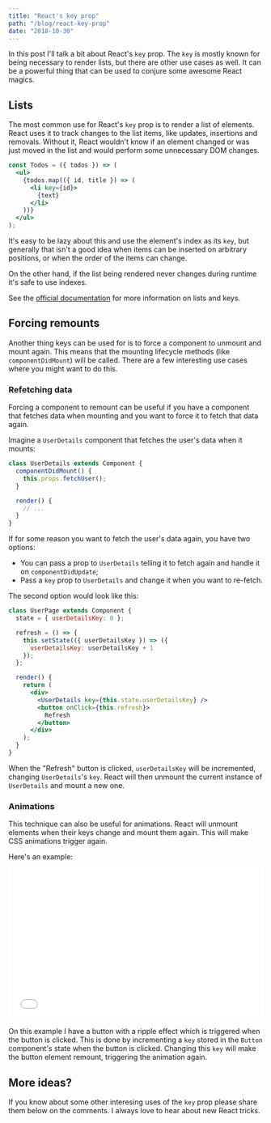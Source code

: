 ```yaml
---
title: "React's key prop"
path: "/blog/react-key-prop"
date: "2018-10-30"
---
```



In this post I'll talk a bit about React's `key` prop.
The `key` is mostly known for being necessary to render lists,
but there are other use cases as well.
It can be a powerful thing that can be used to conjure some awesome
React magics.


## Lists


The most common use for React's `key` prop is to render a list of elements.
React uses it to track changes to the list items, like updates, insertions and removals.
Without it, React wouldn't know if an element changed or was just moved
in the list and would perform some unnecessary DOM changes.

```jsx
const Todos = ({ todos }) => (
  <ul>
    {todos.map(({ id, title }) => (
      <li key={id}>
        {text}
      </li>
    ))}
  </ul>
);
```

It's easy to be lazy about this and use the element's index as its `key`,
but generally that isn't a good idea when items can be inserted on arbitrary
positions, or when the order of the items can change.

On the other hand, if the list being rendered never changes during runtime
it's safe to use indexes.

See the [official documentation](https://reactjs.org/docs/lists-and-keys.html)
for more information on lists and keys.


## Forcing remounts


Another thing keys can be used for is to force a component to unmount and mount again.
This means that the mounting lifecycle methods (like `componentDidMount`)
will be called.
There are a few interesting use cases where you might want to do this.


### Refetching data


Forcing a component to remount can be useful if you have a component that
fetches data when mounting and you want to force it to fetch that data again.

Imagine a `UserDetails` component that fetches the user's data when it mounts:

```jsx
class UserDetails extends Component {
  componentDidMount() {
    this.props.fetchUser();
  }

  render() {
    // ...
  }
}
```

If for some reason you want to fetch the user's data again, you have two options:

- You can pass a prop to `UserDetails` telling it to fetch again and handle it on `componentDidUpdate`;
- Pass a `key` prop to `UserDetails` and change it when you want to re-fetch.

The second option would look like this:

```jsx
class UserPage extends Component {
  state = { userDetailsKey: 0 };

  refresh = () => {
    this.setState(({ userDetailsKey }) => ({
      userDetailsKey: userDetailsKey + 1
    });
  };

  render() {
    return (
      <div>
        <UserDetails key={this.state.userDetailsKey} />
        <button onClick={this.refresh}>
          Refresh
        </button>
      </div>
    );
  }
}
```

When the "Refresh" button is clicked, `userDetailsKey` will be incremented,
changing `UserDetails`'s `key`.
React will then unmount the current instance of `UserDetails` and mount
a new one.


### Animations


This technique can also be useful for animations.
React will unmount elements when their keys change and mount them again.
This will make CSS animations trigger again.

Here's an example:

<iframe
  allowfullscreen='true'
  allowtransparency='true'
  frameborder='no'
  height='300'
  scrolling='no'
  src='//codepen.io/bsonntag/embed/JmqVwB/?height=300&theme-id=0&default-tab=js,result'
  style='width: 100%;'
  title='Ripple effect using React key'
>
See the Pen
<a href='https://codepen.io/bsonntag/pen/JmqVwB/' target='_blank' rel='noopener'>Ripple effect using React key</a>
by Benjamim Sonntag
(<a href='https://codepen.io/bsonntag' target='_blank' rel='noopener'>@bsonntag</a>)
on <a href='https://codepen.io' target='_blank' rel='noopener'>CodePen</a>.
</iframe>

On this example I have a button with a ripple effect which is triggered when the button is clicked.
This is done by incrementing a `key` stored in the `Button` component's state
when the button is clicked.
Changing this `key` will make the button element remount,
triggering the animation again.


## More ideas?


If you know about some other interesing uses of the `key` prop
please share them below on the comments.
I always love to hear about new React tricks.
